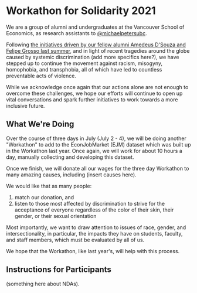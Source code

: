# Workathon for Solidarity 2021

We are a group of alumni and undergraduates at the Vancouver School of Economics, as research assistants to [@michaelpetersubc](https://github.com/michaelpetersubc).

Following [the initiatives driven by our fellow alumni Amedeus D'Souza and Felipe Grosso last summer](https://twitter.com/W4S_2020), and in light of recent tragedies around the globe caused by systemic discrimination (add more specifics here?), we have stepped up to continue the movement against racism, misogyny, homophobia, and transphobia, all of which have led to countless preventable acts of violence.

While we acknowledge once again that our actions alone are not enough to overcome these challenges, we hope our efforts will continue to open up vital conversations and spark further initiatives to work towards a more inclusive future.

## What We're Doing

Over the course of three days in July (July 2 - 4), we will be doing another "Workathon" to add to the EconJobMarket (EJM) dataset which was built up in the Workathon last year. Once again, we will work for about 10 hours a day, manually collecting and developing this dataset.

Once we finish, we will donate all our wages for the three day Workathon to many amazing causes, including (insert causes here).

We would like that as many people:
1. match our donation, and
2. listen to those most affected by discrimination to strive for the acceptance of everyone regardless of the color of their skin, their gender, or their sexual orientation

Most importantly, we want to draw attention to issues of race, gender, and intersectionality, in particular, the impacts they have on students, faculty, and staff members, which must be evaluated by all of us. 

We hope that the Workathon, like last year's, will help with this process.

## Instructions for Participants

(something here about NDAs).

